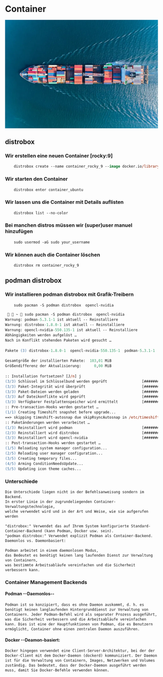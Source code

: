 # Container

![ship](./screen/ships.webp)

## distrobox

### Wir erstellen eine neuen Container [rocky:9]

```ps
    distrobox create --name container_rocky_9 --image docker.io/library/rockylinux:9
```

### Wir starten den Container

```ps
    distrobox enter container_ubuntu
```

### Wir lassen uns die Container mit Details auflisten

```ps
    distrobox list --no-color
```

### Bei manchen distros müssen wir (super)user manuel hinzufügen

```ps
    sudo usermod -aG sudo your_username
```

### Wir können auch die Container löschen

```bash
    distrobox rm container_rocky_9
```

## podman distrobox

### Wir installieren podman distrobox mit Grafik-Treibern

```ps
    sudo pacman -S podman distrobox  opencl-nvidia
```

```ps
   ~  sudo pacman -S podman distrobox  opencl-nvidia                                         1 ✘
Warnung: podman-5.3.1-1 ist aktuell -- Reinstalliere
Warnung: distrobox-1.8.0-1 ist aktuell -- Reinstalliere
Warnung: opencl-nvidia-550.135-1 ist aktuell -- Reinstalliere
Abhängigkeiten werden aufgelöst …
Nach in Konflikt stehenden Paketen wird gesucht …

Pakete (3) distrobox-1.8.0-1  opencl-nvidia-550.135-1  podman-5.3.1-1

Gesamtgröße der installierten Pakete:  103,01 MiB
Größendifferenz der Aktualisierung:      0,00 MiB

:: Installation fortsetzen? [J/n] j
(3/3) Schlüssel im Schlüsselbund werden geprüft                [##################################] 100%
(3/3) Paket-Integrität wird überprüft                          [##################################] 100%
(3/3) Paket-Dateien werden geladen                             [##################################] 100%
(3/3) Auf Dateikonflikte wird geprüft                          [##################################] 100%
(3/3) Verfügbarer Festplattenspeicher wird ermittelt           [##################################] 100%
:: Pre-transaction-Hooks werden gestartet …
(1/1) Creating Timeshift snapshot before upgrade...
==> skipping timeshift-autosnap due skipRsyncAutosnap in /etc/timeshift-autosnap.conf set to TRUE.
:: Paketänderungen werden verarbeitet …
(1/3) Reinstalliert wird podman                                [##################################] 100%
(2/3) Reinstalliert wird distrobox                             [##################################] 100%
(3/3) Reinstalliert wird opencl-nvidia                         [##################################] 100%
:: Post-transaction-Hooks werden gestartet …
(1/5) Reloading system manager configuration...
(2/5) Reloading user manager configuration...
(3/5) Creating temporary files...
(4/5) Arming ConditionNeedsUpdate...
(5/5) Updating icon theme caches...

```

### Unterschiede

    Die Unterschiede liegen nicht in der Befehlsanweisung sondern im Backend.
    In erster Linie in der zugrundeliegenden Container-Verwaltungstechnologie,
    welche verwendet wird und in der Art und Weise, wie sie aufgerufen werden

    "distrobox:" Verwendet das auf Ihrem System konfigurierte Standard-Container-Backend (kann Podman, Docker usw. sein).
    "podman distrobox:" Verwendet explizit Podman als Container-Backend.
    Daemonlos vs. Daemonbasiert:

    Podman arbeitet in einem daemonlosen Modus,
    das Bedeutet es benötigt keinen lang laufenden Dienst zur Verwaltung von Containern,
    was bestimmte Arbeitsabläufe vereinfachen und die Sicherheit verbessern kann.

### Container Management Backends

#### Podman --Daemonlos--

    Podman ist so konzipiert, dass es ohne Daemon auskommt, d. h. es benötigt keinen langlaufenden Hintergrunddienst zur Verwaltung von Containern. Jeder Podman-Befehl wird als separater Prozess ausgeführt, was die Sicherheit verbessern und die Arbeitsabläufe vereinfachen kann. Dies ist eine der Hauptfunktionen von Podman, die es Benutzern ermöglicht, Container ohne einen zentralen Daemon auszuführen.

#### Docker --Deamon-basiert:

    Docker hingegen verwendet eine Client-Server-Architektur, bei der der Docker-Client mit dem Docker-Daemon (dockerd) kommuniziert. Der Daemon ist für die Verwaltung von Containern, Images, Netzwerken und Volumes zuständig. Das bedeutet, dass der Docker-Daemon ausgeführt werden muss, damit Sie Docker-Befehle verwenden können.
